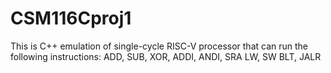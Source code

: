 # CSM116Cproj1
This is C++ emulation of single-cycle RISC-V processor that can run the following instructions: ADD, SUB, XOR, ADDI, ANDI, SRA LW, SW BLT, JALR
